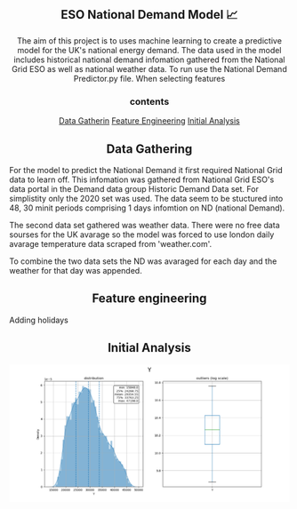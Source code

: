 
<h2 align="center"> ESO National Demand Model 📈</h2>

<p align="center">
 The aim of this project is to uses machine learning to create a predictive model for the UK's national energy demand. The data used in the model includes historical national demand infomation gathered from the National Grid ESO as well as national weather data. To run use the National Demand Predictor.py file. When selecting features 
</p>
<h3 align="center">contents</h3>
<p align="center">
<a  align="center" href="#Data-Gathering">Data Gatherin</a>
<a  align="center" href="#Feature-engineering">Feature Engineering</a>
<a  align="center" href="#Initial-Analysis">Initial Analysis</a>
</p>

<a name="Data-Gathering"></a>
<h2 align="center">Data Gathering</h2>

For the model to predict the National Demand it first required National Grid data to learn off. This infomation was gathered from National Grid ESO's data portal in the Demand data group Historic Demand Data set. For simplistity only the 2020 set was used. The data seem to be stuctured into 48, 30 minit periods comprising 1 days infomtion on ND (national Demand). <br>

The second data set gathered was weather data. There were no free data sourses for the UK avarage so the model was forced to use london daily avarage temperature data scraped from 'weather.com'. <br>

To combine the two data sets the ND was avaraged for each day and the weather for that day was appended. <br>

<a name="Feature-engineering"></a>
<h2 align="center">Feature engineering</h2>

Adding holidays

<a name="Initial-Analysis"></a>
<h2 align="center">Initial Analysis</h2>


<p align="center">
 <img src="https://raw.githubusercontent.com/wisespira/ESO-National-Demand-Model/master/probability%20distribution%20of%20National%20Demand.png">
</p>



